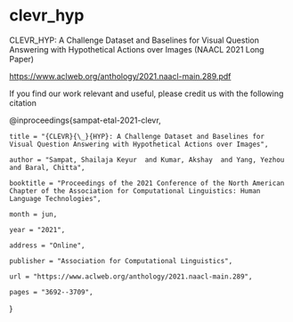# clevr_hyp
CLEVR_HYP: A Challenge Dataset and Baselines for Visual Question Answering with Hypothetical Actions over Images
(NAACL 2021 Long Paper)

https://www.aclweb.org/anthology/2021.naacl-main.289.pdf

If you find our work relevant and useful, please credit us with the following citation

@inproceedings{sampat-etal-2021-clevr,

    title = "{CLEVR}{\_}{HYP}: A Challenge Dataset and Baselines for Visual Question Answering with Hypothetical Actions over Images",
    
    author = "Sampat, Shailaja Keyur  and Kumar, Akshay  and Yang, Yezhou  and Baral, Chitta",
    
    booktitle = "Proceedings of the 2021 Conference of the North American Chapter of the Association for Computational Linguistics: Human Language Technologies",
    
    month = jun,
    
    year = "2021",
    
    address = "Online",
    
    publisher = "Association for Computational Linguistics",
    
    url = "https://www.aclweb.org/anthology/2021.naacl-main.289",
    
    pages = "3692--3709",
    
}
